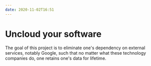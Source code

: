 ```yaml
---
date: 2020-11-02T16:51
---
```


# Uncloud your software

The goal of this project is to eliminate one's dependency on external services, notably Google, such that no matter what these technology companies do, one retains one's data for lifetime.


